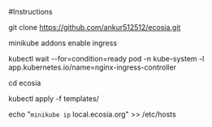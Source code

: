 

#Instructions

git clone https://github.com/ankur512512/ecosia.git

minikube addons enable ingress

kubectl wait --for=condition=ready pod -n kube-system -l app.kubernetes.io/name=nginx-ingress-controller

cd ecosia

kubectl apply -f templates/

echo "`minikube ip`  local.ecosia.org" >> /etc/hosts